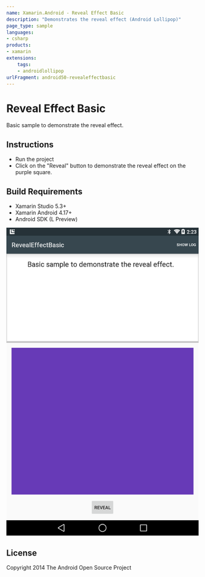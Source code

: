 ```yaml
---
name: Xamarin.Android - Reveal Effect Basic
description: "Demonstrates the reveal effect (Android Lollipop)"
page_type: sample
languages:
- csharp
products:
- xamarin
extensions:
    tags:
    - androidlollipop
urlFragment: android50-revealeffectbasic
---
```

# Reveal Effect Basic

Basic sample to demonstrate the reveal effect.

## Instructions

* Run the project
* Click on the "Reveal" button to demonstrate the reveal effect on the purple square.

## Build Requirements

* Xamarin Studio 5.3+
* Xamarin Android 4.17+
* Android SDK (L Preview)

![Reveal Effect Basic application screenshot](Screenshots/Screenshot.png "Reveal Effect Basic application screenshot")

## License

Copyright 2014 The Android Open Source Project
